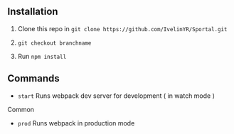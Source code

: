 ## Installation

1. Clone this repo in `git clone https://github.com/IvelinYR/Sportal.git`

2. `git checkout branchname`

3. Run `npm install`

## Commands

- `start` Runs webpack dev server for development ( in watch mode )

Common
- `prod` Runs webpack in production mode



